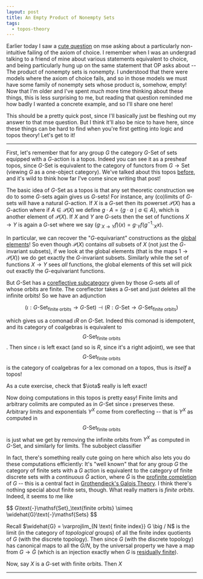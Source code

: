 ```yaml
---
layout: post
title: An Empty Product of Nonempty Sets
tags:
  - topos-theory
---
```


Earlier today I saw a [cute question][1] on mse asking about a particularly 
non-intuitive failing of the axiom of choice. I remember when I was an 
undergrad talking to a friend of mine about various statements equivalent 
to choice, and being particularly hung up on the same statement that OP 
asks about -- The product of nonempty sets is nonempty. I understood that 
there were models where the axiom of choice fails, and so in those models 
we must have some family of nonempty sets whose product is, somehow, empty!
Now that I'm older and I've spent *much* more time thinking about these things, 
this is less surprising to me, but reading that question reminded me how badly
I wanted a concrete example, and so I'll share one here!

This should be a pretty quick post, since I'll basically just be fleshing 
out my answer to that mse question. But I think it'll also be nice to have 
here, since these things can be hard to find when you're first getting into 
logic and topos theory! Let's get to it!

---

First, let's remember that for any group $G$ the category $G\text{-}\mathsf{Set}$
of sets equipped with a $G$-action is a topos. Indeed you can see it as a 
presheaf topos, since $G\text{-}\mathsf{Set}$ is equivalent to the category 
of functors from $G \to \mathsf{Set}$ (viewing $G$ as a one-object category).
We've talked about this topos [before][2], and it's wild to think how 
far I've come since writing that post!

The basic idea of $G\text{-}\mathsf{Set}$ as a topos is that any set theoretic 
construction we do to some $G$-sets again gives us $G$-sets! For instance, 
any (co)limits of $G$-sets will have a natural $G$-action. If $X$ is a $G$-set
then its powerset $\mathcal{P}(X)$ has a $G$-action where if 
$A \in \mathcal{P}(X)$ we define $g \cdot A = \{g \cdot a \mid a \in A \}$,
which is another element of $\mathcal{P}(X)$. If $X$ and $Y$ are $G$-sets 
then the set of functions $X \to Y$ is again a $G$-set where we say 
$(g \cdot_{X \to Y} f)(x) = g \cdot_Y f(g^{-1} \cdot_X x)$.

In particular, we can recover the "$G$-equivariant" constructions as the 
[global elements][3]! So even though $\mathcal{P}(X)$ contains *all* subsets 
of $X$ (not just the $G$-invariant subsets), if we look at the global elements
(that is the maps $1 \to \mathcal{P}(X)$) we do get exactly the 
$G$-invariant subsets. Similarly while the set of functions $X \to Y$ sees 
*all* functions, the global elements of this set will pick out exactly the 
$G$-equivariant functions. 

But $G\text{-}\mathsf{Set}$ has a [coreflective subcategory][4] given by those
$G$-sets all of whose orbits are finite. The coreflector takes a $G$-set 
and just deletes all the infinite orbits! So we have an adjunction

$$
(\iota : G\text{-}\mathsf{Set}_\text{finite orbits} \to G\text{-}\mathsf{Set})
\dashv
(R : G\text{-}\mathsf{Set} \to G\text{-}\mathsf{Set}_\text{finite orbits})
$$

which gives us a comonad $\iota R$ on $G\text{-}\mathsf{Set}$. Indeed this 
comonad is idempotent, and its category of coalgebras is equivalent to 
$$G\text{-}\mathsf{Set}_\text{finite orbits}$$. Then since $\iota$ is left 
exact (and so is $R$, since it's a right adjoint), we see that 
$$G\text{-}\mathsf{Set}_\text{finite orbits}$$ is the category of coalgebras 
for a lex comonad on a topos, thus is *itself* a topos!

<div class=boxed markdown=1>
As a cute exercise, check that $\iota$ really is left exact!
</div>

Now doing computations in this topos is pretty easy! Finite limits and 
arbitrary colimits are computed as in $G\text{-}\mathsf{Set}$ since 
$\iota$ preserves these. Arbitrary limits and exponentials $Y^X$ come from 
coreflecting -- that is $Y^X$ as computed in 
$$G\text{-}\mathsf{Set}_\text{finite orbits}$$ is just what we get by 
removing the infinite orbits from $Y^X$ as computed in $G\text{-}\mathsf{Set}$,
and similarly for limits. The subobject classifier 

In fact, there's something really cute going on here which also lets you do 
these computations efficiently: It's "well known" that for any group $G$ 
the category of finite sets with a $G$ action is equivalent to the category of
finite discrete sets with a *continuous* $\widehat{G}$ action, where 
$\widehat{G}$ is the [profinite completion][5] of $G$ -- this is a central fact 
in [Grothendieck's Galois Theory][6]. I think there's nothing special about 
finite sets, though. What really matters is *finite orbits*. Indeed, it 
seems to me like 

<div class=boxed markdown=1>
$$
G\text{-}\mathsf{Set}_\text{finite orbits} 
\simeq
\widehat{G}\text{-}\mathsf{Sets}
$$
</div>

Recall $\widehat{G} = \varprojlim_{N \text{ finite index}} G \big / N$ is the 
limit (in the category of *topological* groups) of all the finite index quotients 
of $G$ (with the discrete topology). Then since $G$ (with the discrete topology)
has canonical maps to all the $G/N$, by the universal property we have a map 
from $G \to \widehat{G}$ (which is an injection exactly when $G$ is 
[residually finite][7]).

Now, say $X$ is a $G$-set with finite orbits. Then $X$ 





---

[1]: https://math.stackexchange.com/q/5072206/655547
[2]: /2022/12/13/internal-logic-examples
[3]: https://ncatlab.org/nlab/show/global+element
[4]: https://ncatlab.org/nlab/show/coreflective+subcategory
[5]: https://ncatlab.org/nlab/show/profinite+completion+of+a+group
[6]: https://ncatlab.org/nlab/show/Grothendieck%27s+Galois+theory
[7]: https://en.wikipedia.org/wiki/Residually_finite_group
